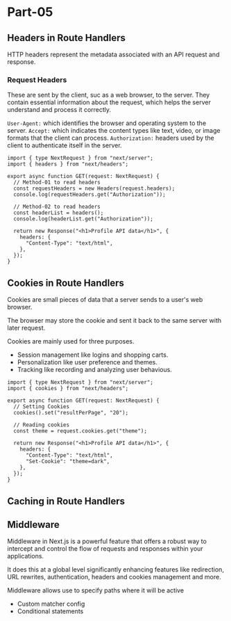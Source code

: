 # Part-05

## Headers in Route Handlers

HTTP headers represent the metadata associated with an API request and response.

### Request Headers

These are sent by the client, suc as a web browser, to the server. They contain essential information about the request, which helps the server understand and process it correctly.

`User-Agent:` which identifies the browser and operating system to the server.
`Accept:` which indicates the content types like text, video, or image formats that the client can process.
`Authorization:` headers used by the client to authenticate itself in the server.

```tsx
import { type NextRequest } from "next/server";
import { headers } from "next/headers";

export async function GET(request: NextRequest) {
  // Method-01 to read headers
  const requestHeaders = new Headers(request.headers);
  console.log(requestHeaders.get("Authorization"));

  // Method-02 to read headers
  const headerList = headers();
  console.log(headerList.get("Authorization"));

  return new Response("<h1>Profile API data</h1>", {
    headers: {
      "Content-Type": "text/html",
    },
  });
}
```

## Cookies in Route Handlers

Cookies are small pieces of data that a server sends to a user's web browser.

The browser may store the cookie and sent it back to the same server with later request.

Cookies are mainly used for three purposes.

- Session management like logins and shopping carts.
- Personalization like user preference and themes.
- Tracking like recording and analyzing user behavious.

```tsx
import { type NextRequest } from "next/server";
import { cookies } from "next/headers";

export async function GET(request: NextRequest) {
  // Setting Cookies
  cookies().set("resultPerPage", "20");

  // Reading cookies
  const theme = request.cookies.get("theme");

  return new Response("<h1>Profile API data</h1>", {
    headers: {
      "Content-Type": "text/html",
      "Set-Cookie": "theme=dark",
    },
  });
}
```

## Caching in Route Handlers

## Middleware

Middleware in Next.js is a powerful feature that offers a robust way to intercept and control the flow of requests and responses within your applications.

It does this at a global level significantly enhancing features like redirection, URL rewrites, authentication, headers and cookies management and more.

Middleware allows use to specify paths where it will be active

- Custom matcher config
- Conditional statements
